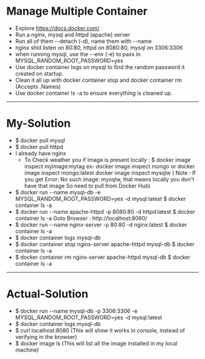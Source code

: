# Manage Multiple Container

- Explore https://docs.docker.com/
- Run a nginx, mysql and httpd (apache) server
- Run all of them --detach (-d), name them with --name
- nginx shld listen on 80:80, httpd on 8080:80, mysql on 3306:3306
- when running mysql, use the --env (-e) to pass in MYSQL_RANDOM_ROOT_PASSWORD=yes
- Use docker container logs on mysql to find the random password it created on startup.
- Clean it all up with docker container stop and docker container rm (Accepts .Names)
- Use docker container ls -a to ensure everything is cleaned up.

---

# My-Solution

- \$ docker pull mysql
- \$ docker pull httpd
- I already have nginx
  - To Check weather you if Image is present locally : \$ docker image inspect myimage:mytag
    ex- docker image inspect mongo or docker image inspect mongo:latest
    docker image inspect mysqlw
    ( Note : If you get Error: No such image: mysqlw, that means locally you don't have that image So need to pull from Docker Hub)
- \$ docker run --name mysql-db -e MYSQL_RANDOM_ROOT_PASSWORD=yes -d mysql:latest
  \$ docker container ls -a
- \$ docker run --name apache-httpd -p 8080:80 -d httpd:latest
  \$ docker container ls -a
  Goto Browser : http://localhost:8080/
- \$ docker run --name nginx-server -p 80:80 -d nginx:latest
  \$ docker container ls -a
- \$ docker container logs mysql-db
- \$ docker container stop nginx-server apache-httpd mysql-db
  \$ docker container ls -a
- \$ docker container rm nginx-server apache-httpd mysql-db
  \$ docker container ls -a

---

# Actual-Solution

- \$ docker run --name mysql-db -p 3306:3306 -e MYSQL_RANDOM_ROOT_PASSWORD=yes -d mysql:latest
- \$ docker container logs mysql-db
- \$ curl localhost:8080 (This will show it works in console, instead of verifying in the browser)
- \$ docker image ls
  (This will list all the image installed in my local machine)

